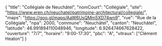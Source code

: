 {
    "title": "Collégiale de Neuchâtel",
    "nomCourt": "Collégiale",
    "site": "https://www.eren.ch/neuchatel/patrimoine-architectural/collegiale/",
    "maps": "https://goo.gl/maps/AaW6UsQMm5XD74wn9",
    "rue": "Rue de la Collégiale",
    "npa": 2000,
    "commune": "Neuchâtel",
    "canton": "Neuchâtel",
    "latitude": 46.991894110048946,
    "longitude": 6.926474667628422,
    "ouverture": "7/7",
    "horaire": "9:00-17:30",
    "pbc": "A",
    "vitraux": ["Clément Heaton"]
}
